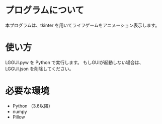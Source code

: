 # プログラムについて
本プログラムは、tkinter を用いてライフゲームをアニメーション表示します。

# 使い方
LGGUI.pyw を Python で実行します。
もしGUIが起動しない場合は、LGGUI.json を削除してください。

# 必要な環境
* Python （3.6以降）
* numpy
* Pillow
